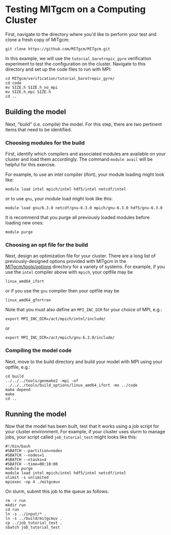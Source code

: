 # Testing MITgcm on a Computing Cluster

First, navigate to the directory where you'd like to perform your test and clone a fresh copy of MITgcm:
```
git clone https://github.com/MITgcm/MITgcm.git
```

In this example, we will use the `tutorial_barotropic_gyre` verification experiment to test the configuration on the cluster. Navigate to this directory and set up the code files to run with MPI:
```
cd MITgcm/verification/tutorial_barotropic_gyre/
cd code
mv SIZE.h SIZE.h_no_mpi
mv SIZE.h_mpi SIZE.h
cd ..
```

## Building the model
Next, "build" (i.e. compile) the model. For this step, there are two pertinent items that need to be identified. 

### Choosing modules for the build
First, identify which compilers and associated modules are available on your cluster and load them accordingly. The command `module avail` will be helpful for this exercise.

For example, to use an intel compiler (ifort), your module loading might look like:
```
module load intel mpich/intel hdf5/intel netcdf/intel
```
or to use `gnu`, your module load might look like this:
```
module load gnu/6.3.0 netcdf/gnu-6.3.0 mpich/gnu-6.3.0 hdf5/gnu-6.3.0
```

It is recommend that you purge all previously loaded modules before loading new ones:
```
module purge
```

### Choosing an opt file for the build
Next, design an optimization file for your cluster. There are a long list of previously-designed options provided with MITgcm in the [MITgcm/tools/options](https://github.com/MITgcm/MITgcm/tree/master/tools/build_options) directory for a variety of systems.
For example, if you use the `intel` compiler above with `mpich`, your optfile may be 
```
linux_amd64_ifort
```
or if you use the `gnu` compiler then your optfile may be 
```
linux_amd64_gfortran
```
Note that you must also define an `MPI_INC_DIR` for your choice of MPI, e.g.:
```
export MPI_INC_DIR=/act/mpich/intel/include/
```
or 
```
export MPI_INC_DIR=/act/mpich/gnu-6.3.0/include/
```

### Compiling the model code
Next, move to the build directory and build your model with MPI using your optfile, e.g.:
```
cd build
../../../tools/genmake2 -mpi -of ../../../tools/build_options/linux_amd64_ifort -mo ../code
make depend
make
cd ..
```

## Running the model
Now that the model has been built, test that it works using a job script for your cluster environment. For example, if your cluster uses slurm to manage jobs, your script called `job_tutorial_test` might looks like this:
```
#!/bin/bash
#SBATCH --partition=nodes
#SBATCH --nodes=1
#SBATCH --ntasks=4
#SBATCH --time=00:10:00
module purge
module load intel mpich/intel hdf5/intel netcdf/intel
ulimit -s unlimited
mpiexec -np 4 ./mitgcmuv
```

On slurm, submit this job to the queue as follows:
```
rm -r run
mkdir run
cd run
ln -s ../input/* .
ln -s ../build/mitgcmuv .
cp ../job_tutorial_test .
sbatch job_tutorial_test
```

